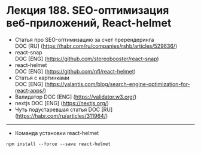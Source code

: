# Лекция 188. SEO-оптимизация веб-приложений, React-helmet

* Статья про SEO-оптимизацию за счет пререндеринга  
  DOC [RU] (https://habr.com/ru/companies/rshb/articles/529636/)
* react-snap   
  DOC [ENG] (https://github.com/stereobooster/react-snap)
* react-helmet  
  DOC [ENG] (https://github.com/nfl/react-helmet)
* Статья с картинками  
  DOC [ENG] (https://yalantis.com/blog/search-engine-optimization-for-react-apps/)   
* Валидатор
  DOC [ENG] (https://validator.w3.org/)
* nextjs
  DOC [ENG] (https://nextjs.org/)
* Чуть подустаревшая статья
  DOC [RU] (https://habr.com/ru/articles/311964/)

------------------------------------------------------------------  

* Команда установки react-helmet
```shell 
npm install --force --save react-helmet
```